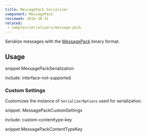 ```yaml
---
title: MessagePack Serializer
component: MessagePack
reviewed: 2016-10-31
related:
 - samples/serializers/message-pack
---
```


Serialize messages with the [MessagePack](http://msgpack.org/) binary format.


## Usage

snippet:MessagePackSerialization

include: interface-not-supported


### Custom Settings

Customizes the instance of `SerializerOptions` used for serialization.

snippet: MessagePackCustomSettings


include: custom-contenttype-key

snippet:MessagePackContentTypeKey


